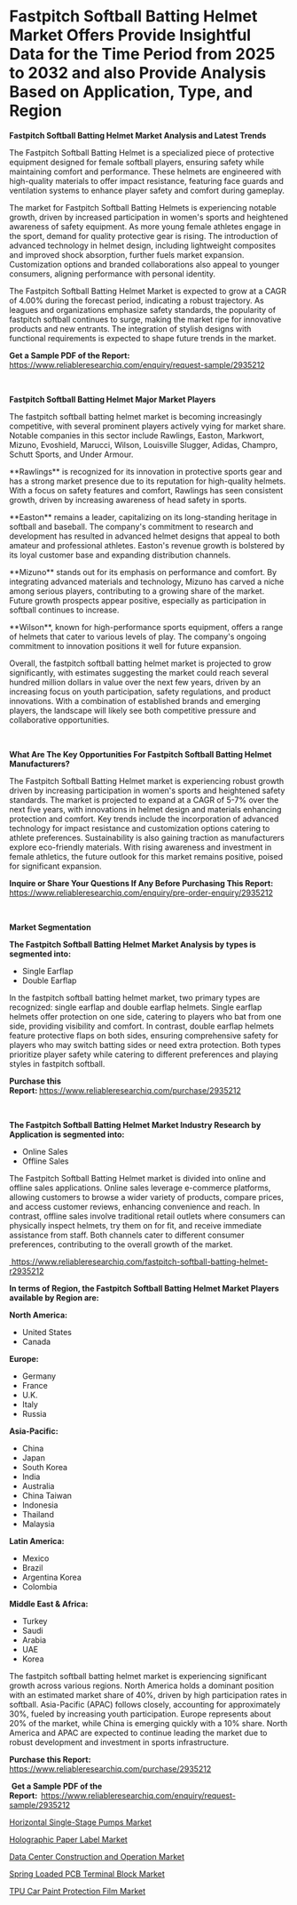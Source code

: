 <p><h1>Fastpitch Softball Batting Helmet Market Offers Provide Insightful Data for the Time Period from 2025 to 2032 and also Provide Analysis Based on Application, Type, and Region</h1></p><p><strong>Fastpitch Softball Batting Helmet Market Analysis and Latest Trends</strong></p>
<p><p>The Fastpitch Softball Batting Helmet is a specialized piece of protective equipment designed for female softball players, ensuring safety while maintaining comfort and performance. These helmets are engineered with high-quality materials to offer impact resistance, featuring face guards and ventilation systems to enhance player safety and comfort during gameplay. </p><p>The market for Fastpitch Softball Batting Helmets is experiencing notable growth, driven by increased participation in women's sports and heightened awareness of safety equipment. As more young female athletes engage in the sport, demand for quality protective gear is rising. The introduction of advanced technology in helmet design, including lightweight composites and improved shock absorption, further fuels market expansion. Customization options and branded collaborations also appeal to younger consumers, aligning performance with personal identity.</p><p>The Fastpitch Softball Batting Helmet Market is expected to grow at a CAGR of 4.00% during the forecast period, indicating a robust trajectory. As leagues and organizations emphasize safety standards, the popularity of fastpitch softball continues to surge, making the market ripe for innovative products and new entrants. The integration of stylish designs with functional requirements is expected to shape future trends in the market.</p></p>
<p><strong>Get a Sample PDF of the Report:&nbsp;</strong> <a href="https://www.reliableresearchiq.com/enquiry/request-sample/2935212?utm_campaign=1129&utm_medium=2&utm_source=Github&utm_content=ia&utm_term=14032025&utm_id=fastpitch-softball-batting-helmet">https://www.reliableresearchiq.com/enquiry/request-sample/2935212</a></p>
<p>&nbsp;</p>
<p><strong>Fastpitch Softball Batting Helmet Major Market Players</strong></p>
<p><p>The fastpitch softball batting helmet market is becoming increasingly competitive, with several prominent players actively vying for market share. Notable companies in this sector include Rawlings, Easton, Markwort, Mizuno, Evoshield, Marucci, Wilson, Louisville Slugger, Adidas, Champro, Schutt Sports, and Under Armour.</p><p>**Rawlings** is recognized for its innovation in protective sports gear and has a strong market presence due to its reputation for high-quality helmets. With a focus on safety features and comfort, Rawlings has seen consistent growth, driven by increasing awareness of head safety in sports.</p><p>**Easton** remains a leader, capitalizing on its long-standing heritage in softball and baseball. The company's commitment to research and development has resulted in advanced helmet designs that appeal to both amateur and professional athletes. Easton's revenue growth is bolstered by its loyal customer base and expanding distribution channels.</p><p>**Mizuno** stands out for its emphasis on performance and comfort. By integrating advanced materials and technology, Mizuno has carved a niche among serious players, contributing to a growing share of the market. Future growth prospects appear positive, especially as participation in softball continues to increase.</p><p>**Wilson**, known for high-performance sports equipment, offers a range of helmets that cater to various levels of play. The company's ongoing commitment to innovation positions it well for future expansion.</p><p>Overall, the fastpitch softball batting helmet market is projected to grow significantly, with estimates suggesting the market could reach several hundred million dollars in value over the next few years, driven by an increasing focus on youth participation, safety regulations, and product innovations. With a combination of established brands and emerging players, the landscape will likely see both competitive pressure and collaborative opportunities.</p></p>
<p>&nbsp;</p>
<p><strong>What Are The Key Opportunities For Fastpitch Softball Batting Helmet Manufacturers?</strong></p>
<p><p>The Fastpitch Softball Batting Helmet market is experiencing robust growth driven by increasing participation in women's sports and heightened safety standards. The market is projected to expand at a CAGR of 5-7% over the next five years, with innovations in helmet design and materials enhancing protection and comfort. Key trends include the incorporation of advanced technology for impact resistance and customization options catering to athlete preferences. Sustainability is also gaining traction as manufacturers explore eco-friendly materials. With rising awareness and investment in female athletics, the future outlook for this market remains positive, poised for significant expansion.</p></p>
<p><strong>Inquire or Share Your Questions If Any Before Purchasing This Report:</strong> <a href="https://www.reliableresearchiq.com/enquiry/pre-order-enquiry/2935212?utm_campaign=1129&utm_medium=2&utm_source=Github&utm_content=ia&utm_term=14032025&utm_id=fastpitch-softball-batting-helmet">https://www.reliableresearchiq.com/enquiry/pre-order-enquiry/2935212</a></p>
<p>&nbsp;</p>
<p><strong>Market Segmentation</strong></p>
<p><strong>The Fastpitch Softball Batting Helmet Market Analysis by types is segmented into:</strong></p>
<p><ul><li>Single Earflap</li><li>Double Earflap</li></ul></p>
<p><p>In the fastpitch softball batting helmet market, two primary types are recognized: single earflap and double earflap helmets. Single earflap helmets offer protection on one side, catering to players who bat from one side, providing visibility and comfort. In contrast, double earflap helmets feature protective flaps on both sides, ensuring comprehensive safety for players who may switch batting sides or need extra protection. Both types prioritize player safety while catering to different preferences and playing styles in fastpitch softball.</p></p>
<p><strong>Purchase this Report:&nbsp;</strong><a href="https://www.reliableresearchiq.com/purchase/2935212?utm_campaign=1129&utm_medium=2&utm_source=Github&utm_content=ia&utm_term=14032025&utm_id=fastpitch-softball-batting-helmet">https://www.reliableresearchiq.com/purchase/2935212</a></p>
<p>&nbsp;</p>
<p><strong>The Fastpitch Softball Batting Helmet Market Industry Research by Application is segmented into:</strong></p>
<p><ul><li>Online Sales</li><li>Offline Sales</li></ul></p>
<p><p>The Fastpitch Softball Batting Helmet market is divided into online and offline sales applications. Online sales leverage e-commerce platforms, allowing customers to browse a wider variety of products, compare prices, and access customer reviews, enhancing convenience and reach. In contrast, offline sales involve traditional retail outlets where consumers can physically inspect helmets, try them on for fit, and receive immediate assistance from staff. Both channels cater to different consumer preferences, contributing to the overall growth of the market.</p></p>
<p><a href="https://www.reliableresearchiq.com/fastpitch-softball-batting-helmet-r2935212?utm_campaign=1129&utm_medium=2&utm_source=Github&utm_content=ia&utm_term=14032025&utm_id=fastpitch-softball-batting-helmet">&nbsp;https://www.reliableresearchiq.com/fastpitch-softball-batting-helmet-r2935212</a></p>
<p><strong>In terms of Region, the Fastpitch Softball Batting Helmet Market Players available by Region are:</strong></p>
<p>
    <p> <strong> North America: </strong>
        <ul>
            <li>United States</li>
            <li>Canada</li>
        </ul>
        </p> 
    <p> <strong> Europe: </strong>
        <ul>
            <li>Germany</li>
            <li>France</li>
            <li>U.K.</li>
            <li>Italy</li>
            <li>Russia</li>
        </ul>
        </p> 
    <p> <strong> Asia-Pacific: </strong>
        <ul>
            <li>China</li>
            <li>Japan</li>
            <li>South Korea</li>
            <li>India</li>
            <li>Australia</li>
            <li>China Taiwan</li>
            <li>Indonesia</li>
            <li>Thailand</li>
            <li>Malaysia</li>
        </ul>
        </p> 
    <p> <strong> Latin America: </strong>
        <ul>
            <li>Mexico</li>
            <li>Brazil</li>
            <li>Argentina Korea</li>
            <li>Colombia</li>
        </ul>
        </p> 
    <p> <strong> Middle East & Africa: </strong>
        <ul>
            <li>Turkey</li>
            <li>Saudi</li>
            <li>Arabia</li>
            <li>UAE</li>
            <li>Korea</li>
        </ul>
    </p>
    </p>
<p><p>The fastpitch softball batting helmet market is experiencing significant growth across various regions. North America holds a dominant position with an estimated market share of 40%, driven by high participation rates in softball. Asia-Pacific (APAC) follows closely, accounting for approximately 30%, fueled by increasing youth participation. Europe represents about 20% of the market, while China is emerging quickly with a 10% share. North America and APAC are expected to continue leading the market due to robust development and investment in sports infrastructure.</p></p>
<p><strong>Purchase this Report: </strong><a href="https://www.reliableresearchiq.com/purchase/2935212?utm_campaign=1129&utm_medium=2&utm_source=Github&utm_content=ia&utm_term=14032025&utm_id=fastpitch-softball-batting-helmet">https://www.reliableresearchiq.com/purchase/2935212</a></p>
<p>&nbsp;<strong>Get a Sample PDF of the Report:&nbsp;&nbsp;</strong><a href="https://www.reliableresearchiq.com/enquiry/request-sample/2935212?utm_campaign=1129&utm_medium=2&utm_source=Github&utm_content=ia&utm_term=14032025&utm_id=fastpitch-softball-batting-helmet">https://www.reliableresearchiq.com/enquiry/request-sample/2935212</a></p>
<p><strong></strong></p>
<p><p><a href="https://github.com/trenkkwasek84/Market-Research-Report-List-1/blob/main/horizontal-single-stage-pumps-market.md?utm_campaign=1129&utm_medium=2&utm_source=Github&utm_content=ia&utm_term=14032025&utm_id=fastpitch-softball-batting-helmet">Horizontal  Single-Stage Pumps Market</a></p><p><a href="https://github.com/iwanesucices/Market-Research-Report-List-1/blob/main/holographic-paper-label-market.md?utm_campaign=1129&utm_medium=2&utm_source=Github&utm_content=ia&utm_term=14032025&utm_id=fastpitch-softball-batting-helmet">Holographic Paper Label Market</a></p><p><a href="https://github.com/sulvantomppa/Market-Research-Report-List-1/blob/main/data-center-construction-and-operation-market.md?utm_campaign=1129&utm_medium=2&utm_source=Github&utm_content=ia&utm_term=14032025&utm_id=fastpitch-softball-batting-helmet">Data Center Construction and Operation Market</a></p><p><a href="https://github.com/stunzkocotpv/Market-Research-Report-List-1/blob/main/spring-loaded-pcb-terminal-block-market.md?utm_campaign=1129&utm_medium=2&utm_source=Github&utm_content=ia&utm_term=14032025&utm_id=fastpitch-softball-batting-helmet">Spring Loaded PCB Terminal Block Market</a></p><p><a href="https://github.com/snapetylerho/Market-Research-Report-List-1/blob/main/tpu-car-paint-protection-film-market.md?utm_campaign=1129&utm_medium=2&utm_source=Github&utm_content=ia&utm_term=14032025&utm_id=fastpitch-softball-batting-helmet">TPU Car Paint Protection Film Market</a></p></p>
